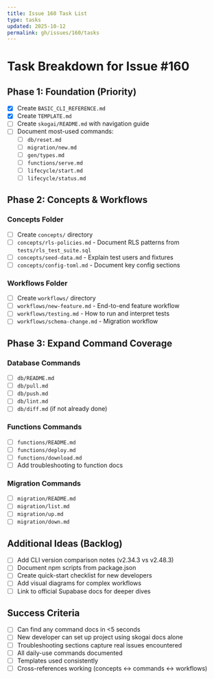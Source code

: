 ```yaml
---
title: Issue 160 Task List
type: tasks
updated: 2025-10-12
permalink: gh/issues/160/tasks
---
```


# Task Breakdown for Issue #160

## Phase 1: Foundation (Priority)

- [x] Create `BASIC_CLI_REFERENCE.md`
- [x] Create `TEMPLATE.md`
- [ ] Create `skogai/README.md` with navigation guide
- [ ] Document most-used commands:
  - [ ] `db/reset.md`
  - [ ] `migration/new.md`
  - [ ] `gen/types.md`
  - [ ] `functions/serve.md`
  - [ ] `lifecycle/start.md`
  - [ ] `lifecycle/status.md`

## Phase 2: Concepts & Workflows

### Concepts Folder
- [ ] Create `concepts/` directory
- [ ] `concepts/rls-policies.md` - Document RLS patterns from `tests/rls_test_suite.sql`
- [ ] `concepts/seed-data.md` - Explain test users and fixtures
- [ ] `concepts/config-toml.md` - Document key config sections

### Workflows Folder
- [ ] Create `workflows/` directory
- [ ] `workflows/new-feature.md` - End-to-end feature workflow
- [ ] `workflows/testing.md` - How to run and interpret tests
- [ ] `workflows/schema-change.md` - Migration workflow

## Phase 3: Expand Command Coverage

### Database Commands
- [ ] `db/README.md`
- [ ] `db/pull.md`
- [ ] `db/push.md`
- [ ] `db/lint.md`
- [ ] `db/diff.md` (if not already done)

### Functions Commands
- [ ] `functions/README.md`
- [ ] `functions/deploy.md`
- [ ] `functions/download.md`
- [ ] Add troubleshooting to function docs

### Migration Commands
- [ ] `migration/README.md`
- [ ] `migration/list.md`
- [ ] `migration/up.md`
- [ ] `migration/down.md`

## Additional Ideas (Backlog)

- [ ] Add CLI version comparison notes (v2.34.3 vs v2.48.3)
- [ ] Document npm scripts from package.json
- [ ] Create quick-start checklist for new developers
- [ ] Add visual diagrams for complex workflows
- [ ] Link to official Supabase docs for deeper dives

## Success Criteria

- [ ] Can find any command docs in <5 seconds
- [ ] New developer can set up project using skogai docs alone
- [ ] Troubleshooting sections capture real issues encountered
- [ ] All daily-use commands documented
- [ ] Templates used consistently
- [ ] Cross-references working (concepts ↔ commands ↔ workflows)